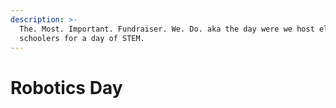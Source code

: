```yaml
---
description: >-
  The. Most. Important. Fundraiser. We. Do. aka the day were we host elementary
  schoolers for a day of STEM.
---
```


# Robotics Day

